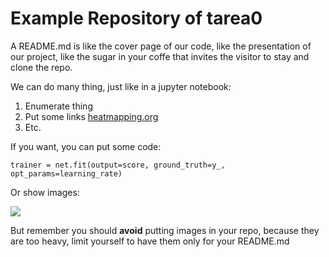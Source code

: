 # Example Repository of tarea0

A README.md is like the cover page of our code, like the presentation of our project, like the sugar in your coffe that invites the visitor to stay and clone the repo.

We can do many thing, just like in a jupyter notebook:

1. Enumerate thing
2. Put some links [heatmapping.org](http://heatmapping.org)
3. Etc.

If you want, you can put some code:

	trainer = net.fit(output=score, ground_truth=y_, opt_params=learning_rate)

Or show images:

<img src="doc/tfExecution.png" />

But remember you should **avoid** putting images in your repo, because they are too heavy, limit yourself to have them only for your README.md

